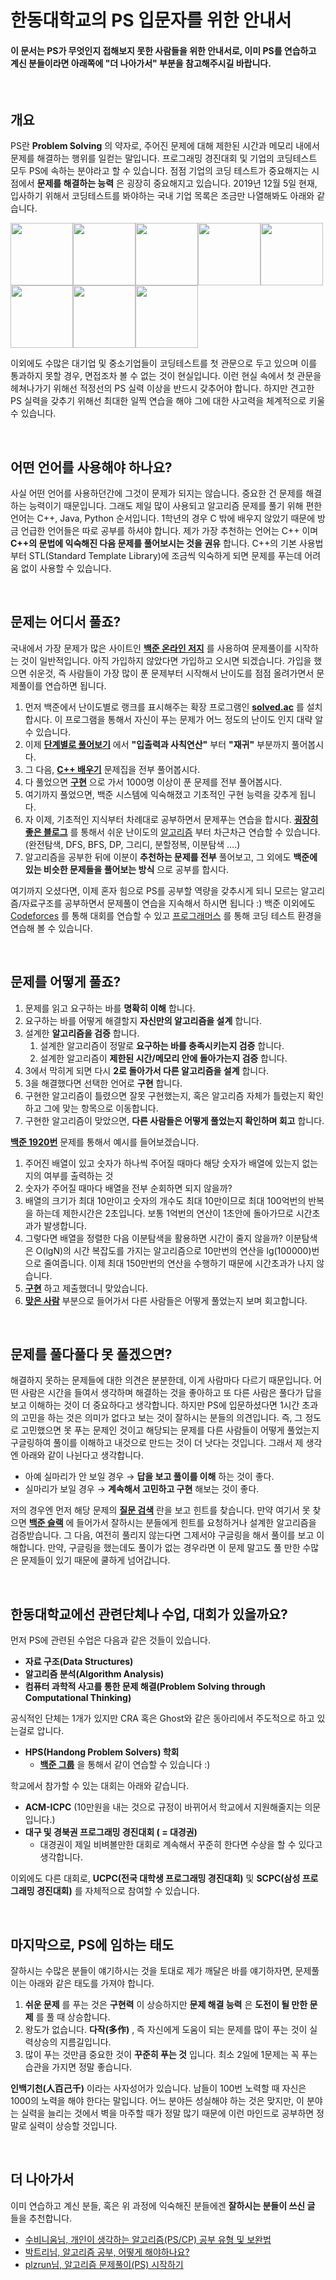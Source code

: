 # 한동대학교의 PS 입문자를 위한 안내서

#### 이 문서는 PS가 무엇인지 접해보지 못한 사람들을 위한 안내서로, 이미 PS를 연습하고 계신 분들이라면 아래쪽에 "더 나아가서" 부분을 참고해주시길 바랍니다.

<br>

## 개요

PS란 **Problem Solving** 의 약자로, 주어진 문제에 대해 제한된 시간과 메모리 내에서 문제를 해결하는 행위를 일컫는 말입니다. 프로그래밍 경진대회 및 기업의 코딩테스트 모두 PS에 속하는 분야라고 할 수 있습니다. 점점 기업의 코딩 테스트가 중요해지는 시점에서 **문제를 해결하는 능력** 은 굉장히 중요해지고 있습니다. 2019년 12월 5일 현재, 입사하기 위해서 코딩테스트를 봐야하는 국내 기업 목록은 조금만 나열해봐도 아래와 같습니다.



<img src="images/삼성전자.png" height="100px"><img src="images/삼성sds.jpg" height="100px"><img src="images/카카오.jpeg" height="100px"><img src="images/라인.png" height="100px"><img src="images/우아한형제들.png" height="100px"><img src="images/SK hynix.png" height="100px"><img src="images/lg cns.jpg" height="100px"><img src="images/네이버.jpg" height="100px">



이외에도 수많은 대기업 및 중소기업들이 코딩테스트를 첫 관문으로 두고 있으며 이를 통과하지 못할 경우, 면접조차 볼 수 없는 것이 현실입니다. 이런 현실 속에서 첫 관문을 헤쳐나가기 위해선 적정선의 PS 실력 이상을 반드시 갖추어야 합니다. 하지만 견고한 PS 실력을 갖추기 위해선 최대한 일찍 연습을 해야 그에 대한 사고력을 체계적으로 키울 수 있습니다.

<br>

## 어떤 언어를 사용해야 하나요?

사실 어떤 언어를 사용하던간에 그것이 문제가 되지는 않습니다. 중요한 건 문제를 해결하는 능력이기 때문입니다. 그래도 제일 많이 사용되고 알고리즘 문제를 풀기 위해 편한 언어는 C++, Java, Python 순서입니다. 1학년의 경우 C 밖에 배우지 않았기 때문에 방금 언급한 언어들은 따로 공부를 하셔야 합니다. 제가 가장 추천하는 언어는 C++ 이며 **C++의 문법에 익숙해진 다음 문제를 풀어보시는 것을 권유** 합니다. C++의 기본 사용법부터 STL(Standard Template Library)에 조금씩 익숙하게 되면 문제를 푸는데 어려움 없이 사용할 수 있습니다.

<br>

## 문제는 어디서 풀죠?

국내에서 가장 문제가 많은 사이트인 [**백준 온라인 저지**](https://acmicpc.net) 를 사용하여 문제풀이를 시작하는 것이 일반적입니다. 아직 가입하지 않았다면 가입하고 오시면 되겠습니다. 가입을 했으면 쉬운것, 즉 사람들이 가장 많이 푼 문제부터 시작해서 난이도를 점점 올려가면서 문제풀이를 연습하면 됩니다.

1. 먼저 백준에서 난이도별로 랭크를 표시해주는 확장 프로그램인 [**solved.ac**](https://solved.ac/) 를 설치합시다. 이 프로그램을 통해서 자신이 푸는 문제가 어느 정도의 난이도 인지 대략 알 수 있습니다.
2. 이제 [**단계별로 풀어보기**](https://www.acmicpc.net/step) 에서 **"입출력과 사칙연산"** 부터 **"재귀"** 부분까지 풀어봅시다.
3. 그 다음, [**C++ 배우기**](https://www.acmicpc.net/workbook/view/566) 문제집을 전부 풀어봅시다.
4. 다 풀었으면 [**구현**](https://www.acmicpc.net/problem/tag/구현) 으로 가서 1000명 이상이 푼 문제를 전부 풀어봅시다.
5. 여기까지 풀었으면, 백준 시스템에 익숙해졌고 기초적인 구현 능력을 갖추게 됩니다.
6. 자 이제, 기초적인 지식부터 차례대로 공부하면서 문제푸는 연습을 합시다. [**굉장히 좋은 블로그**](https://blog.naver.com/PostView.nhn?blogId=kks227&logNo=220769859177&categoryNo=299&parentCategoryNo=0&viewDate=&currentPage=13&postListTopCurrentPage=&from=postList&userTopListOpen=true&userTopListCount=5&userTopListManageOpen=false&userTopListCurrentPage=13) 를 통해서 쉬운 난이도의 [알고리즘]([https://ko.wikipedia.org/wiki/%EC%95%8C%EA%B3%A0%EB%A6%AC%EC%A6%98](https://ko.wikipedia.org/wiki/알고리즘)) 부터 차근차근 연습할 수 있습니다. (완전탐색, DFS, BFS, DP, 그리디, 분할정복, 이분탐색 ….)
7. 알고리즘을 공부한 뒤에 이분이 **추천하는 문제를 전부** 풀어보고, 그 외에도 **백준에 있는 비슷한 문제들을 풀어보는 방식** 으로 공부를 합시다.

여기까지 오셨다면, 이제 혼자 힘으로 PS를 공부할 역량을 갖추시게 되니 모르는 알고리즘/자료구조를 공부하면서 문제풀이 연습을 지속해서 하시면 됩니다 :) 백준 이외에도 [Codeforces](https://codeforces.com/) 를 통해 대회를 연습할 수 있고 [프로그래머스](https://programmers.co.kr/) 를 통해 코딩 테스트 환경을 연습해 볼 수 있습니다.

<br>

## 문제를 어떻게 풀죠?

1. 문제를 읽고 요구하는 바를 **명확히 이해** 합니다.
2. 요구하는 바를 어떻게 해결할지 **자신만의 알고리즘을 설계** 합니다.
3. 설계한 **알고리즘을 검증** 합니다.
   1. 설계한 알고리즘이 정말로 **요구하는 바를 충족시키는지 검증** 합니다.
   2. 설계한 알고리즘이 **제한된 시간/메모리 안에 돌아가는지 검증** 합니다.
4. 3에서 막히게 되면 다시 **2로 돌아가서 다른 알고리즘을 설계** 합니다.
5. 3을 해결했다면 선택한 언어로 **구현** 합니다.
6. 구현한 알고리즘이 틀렸으면 잘못 구현했는지, 혹은 알고리즘 자체가 틀렸는지 확인하고 그에 맞는 항목으로 이동합니다.
7. 구현한 알고리즘이 맞았으면, **다른 사람들은 어떻게 풀었는지 확인하며 회고** 합니다.

[**백준 1920번**](https://www.acmicpc.net/problem/1920) 문제를 통해서 예시를 들어보겠습니다.

1. 주어진 배열이 있고 숫자가 하나씩 주어질 때마다 해당 숫자가 배열에 있는지 없는지의 여부를 출력하는 것
2. 숫자가 주어질 때마다 배열을 전부 순회하면 되지 않을까?
3. 배열의 크기가 최대 10만이고 숫자의 개수도 최대 10만이므로 최대 100억번의 반복을 하는데 제한시간은 2초입니다. 보통 1억번의 연산이 1초안에 돌아가므로 시간초과가 발생합니다.
4. 그렇다면 배열을 정렬한 다음 이분탐색을 활용하면 시간이 줄지 않을까? 이분탐색은 O(lgN)의 시간 복잡도를 가지는 알고리즘으로 10만번의 연산을 lg(100000)번으로 줄여줍니다. 이제 최대 150만번의 연산을 수행하기 때문에 시간초과가 나지 않습니다.
5. [**구현**](https://www.acmicpc.net/source/9063095) 하고 제출했더니 맞았습니다.
6. [**맞은 사람**](https://www.acmicpc.net/problem/status/1920) 부분으로 들어가서 다른 사람들은 어떻게 풀었는지 보며 회고합니다.

<br>

## 문제를 풀다풀다 못 풀겠으면?

해결하지 못하는 문제들에 대한 의견은 분분한데, 이게 사람마다 다르기 때문입니다. 어떤 사람은 시간을 들여서 생각하며 해결하는 것을 좋아하고 또 다른 사람은 풀다가 답을 보고 이해하는 것이 더 중요하다고 생각합니다. 하지만 PS에 입문하셨다면 1시간 초과의 고민을 하는 것은 의미가 없다고 보는 것이 잘하시는 분들의 의견입니다. 즉, 그 정도로 고민했으면 못 푸는 문제인 것이고 해당되는 문제를 다른 사람들이 어떻게 풀었는지 구글링하여 풀이를 이해하고 내것으로 만드는 것이 더 낫다는 것입니다. 그래서 제 생각엔 아래와 같이 나뉜다고 생각합니다.

* 아예 실마리가 안 보일 경우 → **답을 보고 풀이를 이해** 하는 것이 좋다.
* 실마리가 보일 경우 → **계속해서 고민하고 구현** 해보는 것이 좋다.

저의 경우엔 먼저 해당 문제의 [**질문 검색**](https://www.acmicpc.net/board/search/all/problem/1920) 란을 보고 힌트를 찾습니다. 만약 여기서 못 찾으면 [**백준 슬랙**](https://www.acmicpc.net/slack) 에 들어가서 잘하시는 분들에게 힌트를 요청하거나 설계한 알고리즘을 검증받습니다. 그 다음, 여전히 풀리지 않는다면 그제서야 구글링을 해서 풀이를 보고 이해합니다. 만약, 구글링을 했는데도 풀이가 없는 경우라면 이 문제 말고도 풀 만한 수많은 문제들이 있기 때문에 쿨하게 넘어갑니다.

<br>

## 한동대학교에선 관련단체나 수업, 대회가 있을까요?

먼저 PS에 관련된 수업은 다음과 같은 것들이 있습니다.

* **자료 구조(Data Structures)**
* **알고리즘 분석(Algorithm Analysis)**
* **컴퓨터 과학적 사고를 통한 문제 해결(Problem Solving through Computational Thinking)**

공식적인 단체는 1개가 있지만 CRA 혹은 Ghost와 같은 동아리에서 주도적으로 하고 있는걸로 압니다.

* **HPS(Handong Problem Solvers) 학회**
  * [**백준 그룹**](https://www.acmicpc.net/group/practice/5597) 을 통해서 같이 연습할 수 있습니다 :)

학교에서 참가할 수 있는 대회는 아래와 같습니다.

* **ACM-ICPC** (10만원을 내는 것으로 규정이 바뀌어서 학교에서 지원해줄지는 의문입니다.)
* **대구 및 경북권 프로그래밍 경진대회 ( = 대경권)**
  * 대경권이 제일 비벼볼만한 대회로 계속해서 꾸준히 한다면 수상을 할 수 있다고 생각합니다.

이외에도 다른 대회로, **UCPC(전국 대학생 프로그래밍 경진대회)** 및 **SCPC(삼성 프로그래밍 경진대회)** 를 자체적으로 참여할 수 있습니다.

<br>

## 마지막으로, PS에 임하는 태도

잘하시는 수많은 분들이 얘기하시는 것을 토대로 제가 깨달은 바를 얘기하자면, 문제풀이는 아래와 같은 태도를 가져야 합니다.

1. **쉬운 문제** 를 푸는 것은 **구현력** 이 상승하지만 **문제 해결 능력** 은 **도전이 될 만한 문제** 를 풀 때 상승합니다.
2. 왕도가 없습니다. **다작(多作)** , 즉 자신에게 도움이 되는 문제를 많이 푸는 것이 실력상승의 지름길입니다.
3. 많이 푸는 것만큼 중요한 것이 **꾸준히 푸는 것** 입니다. 최소 2일에 1문제는 꼭 푸는 습관을 가지면 정말 좋습니다.

**인백기천(人百己千)** 이라는 사자성어가 있습니다. 남들이 100번 노력할 때 자신은 1000의 노력을 해야 한다는 말입니다. 어느 분야든 성실해야 하는 것은 맞지만, 이 분야는 실력을 늘리는 것에서 벽을 마주할 때가 정말 많기 때문에 이런 마인드로 공부하면 정말로 실력이 상승할 것입니다.

<br>

## 더 나아가서

이미 연습하고 계신 분들, 혹은 위 과정에 익숙해진 분들에겐 **잘하시는 분들이 쓰신 글** 들을 추천합니다.

* [수비니움님, 개인이 생각하는 알고리즘(PS/CP) 공부 유형 및 보완법](https://subinium.github.io/PS-Study-Types-and-Complements/)
* [박트리님, 알고리즘 공부, 어떻게 해야하나요?](https://baactree.tistory.com/52)
* [plzrun님, 알고리즘 문제풀이(PS) 시작하기](https://plzrun.tistory.com/entry/알고리즘-문제풀이PS-시작하기)